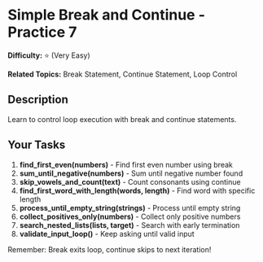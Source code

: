 # Simple Break and Continue - Practice 7

**Difficulty:** ⭐ (Very Easy)

**Related Topics:** Break Statement, Continue Statement, Loop Control

## Description

Learn to control loop execution with break and continue statements.

## Your Tasks

1. **find_first_even(numbers)** - Find first even number using break
2. **sum_until_negative(numbers)** - Sum until negative number found
3. **skip_vowels_and_count(text)** - Count consonants using continue
4. **find_first_word_with_length(words, length)** - Find word with specific length
5. **process_until_empty_string(strings)** - Process until empty string
6. **collect_positives_only(numbers)** - Collect only positive numbers
7. **search_nested_lists(lists, target)** - Search with early termination
8. **validate_input_loop()** - Keep asking until valid input

Remember: Break exits loop, continue skips to next iteration!